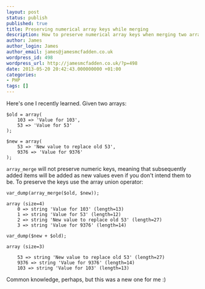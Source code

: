 ```yaml
---
layout: post
status: publish
published: true
title: Preserving numerical array keys while merging
description: How to preserve numerical array keys when merging two arrays together in PHP
author: James
author_login: James
author_email: james@jamesmcfadden.co.uk
wordpress_id: 498
wordpress_url: http://jamesmcfadden.co.uk/?p=498
date: 2013-05-20 20:42:43.000000000 +01:00
categories:
- PHP
tags: []
---
```

Here's one I recently learned. Given two arrays:

    $old = array(
        103 => 'Value for 103',
        53 => 'Value for 53'
    );

    $new = array(
        53 => 'New value to replace old 53',
        9376 => 'Value for 9376'
    );

`array_merge` will not preserve numeric keys, meaning that subsequently added items will be added as new values even if you don't intend them to be. To preserve the keys use the array union operator:

    var_dump(array_merge($old, $new));

    array (size=4)
        0 => string 'Value for 103' (length=13)
        1 => string 'Value for 53' (length=12)
        2 => string 'New value to replace old 53' (length=27)
        3 => string 'Value for 9376' (length=14)

    var_dump($new + $old);

    array (size=3)

        53 => string 'New value to replace old 53' (length=27)
        9376 => string 'Value for 9376' (length=14)
        103 => string 'Value for 103' (length=13)

Common knowledge, perhaps, but this was a new one for me :)
